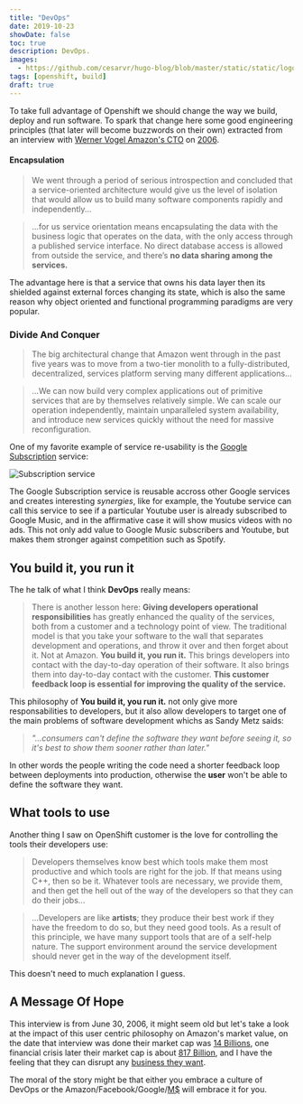```yaml
---
title: "DevOps"
date: 2019-10-23
showDate: false
toc: true
description: DevOps.
images:
  - https://github.com/cesarvr/hugo-blog/blob/master/static/static/logo/ocp.png?raw=true
tags: [openshift, build]
draft: true
---
```



To take full advantage of Openshift we should change the way we build, deploy and run software. To spark that change here some good engineering principles (that later will become buzzwords on their own) extracted from an interview with [Werner Vogel Amazon's CTO](https://www.allthingsdistributed.com/) on [2006](https://queue.acm.org/detail.cfm?id=1142065).

#### Encapsulation

> We went through a period of serious introspection and concluded that a service-oriented architecture would give us the level of isolation that would allow us to build many software components rapidly and independently... 

> ...for us service orientation means encapsulating the data with the business logic that operates on the data, with the only access through a published service interface. No direct database access is allowed from outside the service, and there’s **no data sharing among the services.**

The advantage here is that a service that owns his data layer then its shielded against external forces changing its state, which is also the same reason why object oriented and functional programming paradigms are very popular. 


### Divide And Conquer

> The big architectural change that Amazon went through in the past five years was to move from a two-tier monolith to a fully-distributed, decentralized, services platform serving many different applications...

>...We can now build very complex applications out of primitive services that are by themselves relatively simple. We can scale our operation independently, maintain unparalleled system availability, and introduce new services quickly without the need for massive reconfiguration.

One of my favorite example of service re-usability is the [Google Subscription](https://myaccount.google.com/payments-and-subscriptions) service: 

![Subscription service](https://github.com/cesarvr/hugo-blog/blob/master/static/static/subscription.png?raw=true)

The Google Subscription service is reusable accross other Google services and creates interesting *synergies*, like for example, the Youtube service can call this service to see if a particular Youtube user is already subscribed to Google Music, and in the affirmative case it will show musics videos with no ads. This not only add value to Google Music subscribers and Youtube, but makes them stronger against competition such as Spotify. 


## You build it, you run it

The he talk of what I think **DevOps** really means: 

> There is another lesson here: **Giving developers operational responsibilities** has greatly enhanced the quality of the services, both from a customer and a technology point of view. The traditional model is that you take your software to the wall that separates development and operations, and throw it over and then forget about it. Not at Amazon. **You build it, you run it.** This brings developers into contact with the day-to-day operation of their software. It also brings them into day-to-day contact with the customer. **This customer feedback loop is essential for improving the quality of the service.**

This philosophy of **You build it, you run it.** not only give more responsabilities to developers, but it also allow developers to target one of the main problems of software development whichs as Sandy Metz saids:

> *"...consumers can't define the software they want before seeing it, so it's best to show them sooner rather than later."*

In other words the people writing the code need a shorter feedback loop between deployments into production, otherwise the **user** won't be able to define the software they want. 


## What tools to use

Another thing I saw on OpenShift customer is the love for controlling the tools their developers use:

> Developers themselves know best which tools make them most productive and which tools are right for the job. If that means using C++, then so be it. Whatever tools are necessary, we provide them, and then get the hell out of the way of the developers so that they can do their jobs...

> ...Developers are like **artists**; they produce their best work if they have the freedom to do so, but they need good tools. As a result of this principle, we have many support tools that are of a self-help nature. The support environment around the service development should never get in the way of the development itself.

This doesn't need to much explanation I guess.


## A Message Of Hope

This interview is from June 30, 2006, it might seem old but let's take a look at the impact of this user centric philosophy on Amazon's market value, on the date that interview was done their market cap was [14 Billions](https://www.wolframalpha.com/input/?i=Amazon+market+cap+June+2006), one financial crisis later their market cap is about [817 Billion](https://www.wolframalpha.com/input/?i=amazon+market+cap), and I have the feeling that they can disrupt any [business they want](https://www.forbes.com/sites/jonmarkman/2018/12/30/amazon-is-feeling-better-about-your-illness/#44ac1b0a4f47). 

The moral of the story might be that either you embrace a culture of DevOps or the Amazon/Facebook/Google/[M$](https://finance.yahoo.com/quote/MSFT/) will embrace it for you. 


